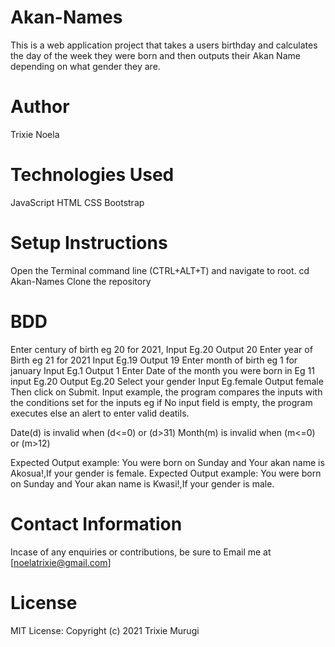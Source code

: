 # Akan-Names
This is a web application project that takes a users birthday and calculates the day of the week they were born and then outputs their Akan Name depending on what gender they are.
# Author
Trixie Noela
# Technologies Used
JavaScript
HTML
CSS
Bootstrap
# Setup Instructions
Open the Terminal command line (CTRL+ALT+T) and navigate to root. cd Akan-Names
Clone the repository 
# BDD
Enter century of birth eg 20 for 2021, Input Eg.20 Output 20
Enter year of Birth eg 21 for 2021 Input Eg.19 Output 19
Enter month of birth eg 1 for january Input Eg.1 Output 1
Enter Date of the month you were born in Eg 11 input Eg.20 Output Eg.20
Select your gender Input Eg.female Output female
Then click on Submit. Input example, the program compares the inputs with the conditions set for the inputs eg if No input field is empty, the program executes else an alert to enter valid deatils.

Date(d) is invalid when (d<=0) or (d>31)
Month(m) is invalid when (m<=0) or (m>12)

Expected Output example: You were born on Sunday and Your akan name is Akosua!,If your gender is female.
Expected Output example: You were born on Sunday and Your akan name is Kwasi!,If your gender is male.                       
# Contact Information
Incase of any enquiries or contributions, be sure to Email me at [noelatrixie@gmail.com]
# License
MIT License:
Copyright (c) 2021 Trixie Murugi

